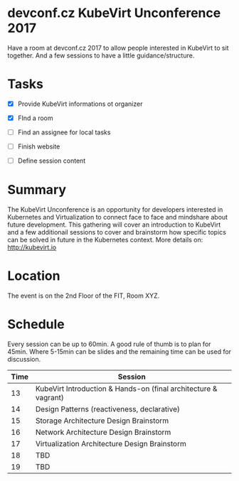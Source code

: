 # devconf.cz KubeVirt Unconference 2017
Have a room at devconf.cz 2017 to allow people interested in KubeVirt to sit together.
And a few sessions to have a little guidance/structure.


# Tasks
- [x] Provide KubeVirt informations ot organizer
- [x] FInd a room
- [ ] Find an assignee for local tasks
- [ ] Finish website
- [ ] Define session content


# Summary
The KubeVirt Unconference is an opportunity for developers interested in
Kubernetes and Virtualization to connect face to face and mindshare about
future development.
This gathering will cover an introduction to KubeVirt and a few additionail
sessions to cover and brainstorm how specific topics can be solved in future
in the Kubernetes context.
More details on: <http://kubevirt.io>


# Location
The event is on the 2nd Floor of the FIT, Room XYZ.


# Schedule

Every session can be up to 60min. A good rule of thumb is to plan for 45min.
Where 5-15min can be slides and the remaining time can be used for discussion.


Time | Session
-----|--------
13 | KubeVirt Introduction & Hands-on (final architecture & vagrant)
14 | Design Patterns (reactiveness, declarative)
15 | Storage Architecture Design Brainstorm
16 | Network Architecture Design Brainstorm
17 | Virtualization Architecture Design Brainstorm
18 | TBD
19 | TBD
